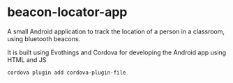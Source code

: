 # beacon-locator-app
A small Android application to track the location of a person in a classroom, using bluetooth beacons.


It is built using Evothings and Cordova for developing the Android app using HTML and JS

```
cordova plugin add cordova-plugin-file
```
